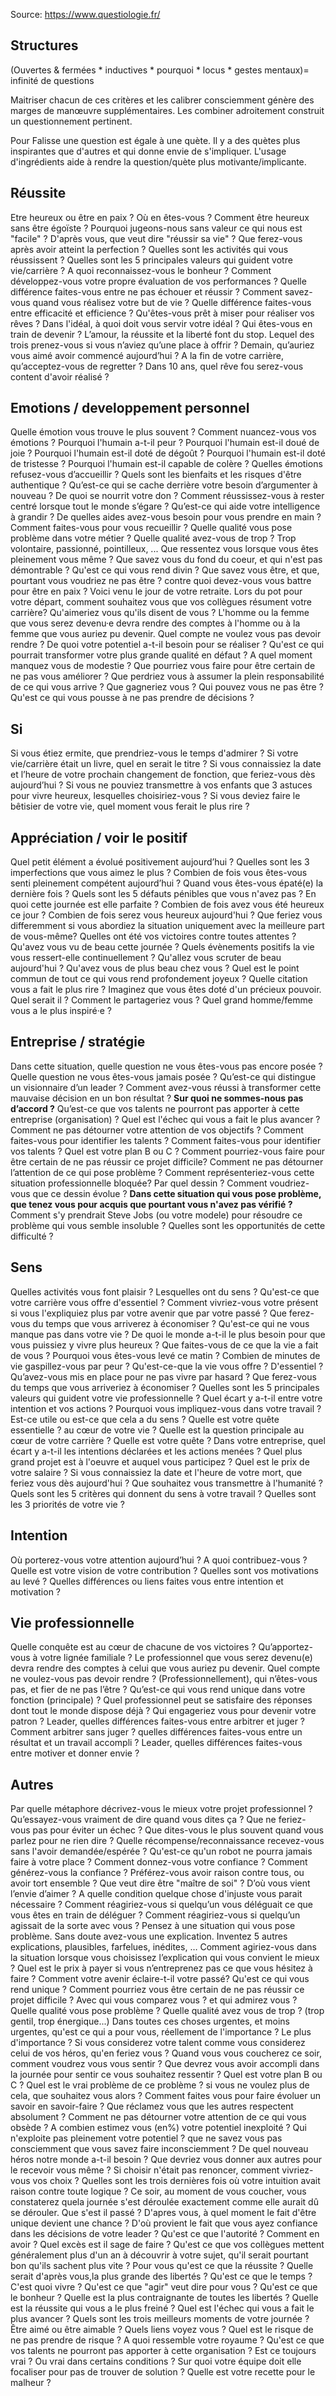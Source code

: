 
Source: https://www.questiologie.fr/

## Structures

(Ouvertes & fermées * inductives * pourquoi * locus * gestes mentaux)= infinité de questions

Maitriser chacun de ces critères et les calibrer consciemment génère des marges de manœuvre supplémentaires. Les combiner adroitement construit un questionnement pertinent.

Pour Falisse une question est égale à une quète. Il y a des quètes plus inspirantes que d'autres et qui donne envie de s'impliquer. L'usage d'ingrédients aide à rendre la question/quète plus motivante/implicante.

## Réussite
Etre heureux ou être en paix ? Où en êtes-vous ?
Comment être heureux sans être égoïste ?
Pourquoi jugeons-nous sans valeur ce qui nous est "facile" ?
D'après vous, que veut dire "réussir sa vie" ?
Que ferez-vous après avoir atteint la perfection ?
Quelles sont les activités qui vous réussissent ?
Quelles sont les 5 principales valeurs qui guident votre vie/carrière ?
A quoi reconnaissez-vous le bonheur ?
Comment développez-vous votre propre évaluation de vos performances ?
Quelle différence faites-vous entre ne pas échouer et réussir ?
Comment savez-vous quand vous réalisez votre but de vie ?
Quelle différence faites-vous entre efficacité et efficience ?
Qu'êtes-vous prêt à miser pour réaliser vos rêves ?
Dans l'idéal, à quoi doit vous servir votre idéal ?
Qui êtes-vous en train de devenir ?
L’amour, la réussite et la liberté font du stop. Lequel des trois prenez-vous si vous n’aviez qu’une place à offrir ?
Demain, qu’auriez vous aimé avoir commencé aujourd’hui ?
A la fin de votre carrière, qu’acceptez-vous de regretter ?
Dans 10 ans, quel rêve fou serez-vous content d'avoir réalisé ?


## Emotions / developpement personnel
Quelle émotion vous trouve le plus souvent ?
Comment nuancez-vous vos émotions ?
Pourquoi l'humain a-t-il peur ?
Pourquoi l'humain est-il doué de joie ?
Pourquoi l'humain est-il doté de dégoût ?
Pourquoi l'humain est-il doté de tristesse ?
Pourquoi l'humain est-il capable de colère ?
Quelles émotions refusez-vous d’accueillir ?
Quels sont les bienfaits et les risques d'être authentique ?
Qu’est-ce qui se cache derrière votre besoin d’argumenter à nouveau ?
De quoi se nourrit votre don ? 
Comment réussissez-vous à rester centré lorsque tout le monde s’égare ?
Qu’est-ce qui aide votre intelligence à grandir ?
De quelles aides avez-vous besoin pour vous prendre en main ?
Comment faites-vous pour vous recueillir ?
Quelle qualité vous pose problème dans votre métier ? Quelle qualité avez-vous de trop ? Trop volontaire, passionné, pointilleux, ...
Que ressentez vous lorsque vous êtes pleinement vous même ?
Que savez vous du fond du coeur, et qui n'est pas démontrable ?
Qu'est ce qui vous rend divin ?
Que savez vous être, et que, pourtant vous voudriez ne pas être ?
contre quoi devez-vous vous battre pour être en paix ?
Voici venu le jour de votre retraite. Lors du pot pour votre départ, comment souhaitez vous que vos collègues résument votre carrière? Qu'aimeriez vous qu'ils disent de vous ?
L'homme ou la femme que vous serez devenu·e devra rendre des comptes à l'homme ou à la femme que vous auriez pu devenir. Quel compte ne voulez vous pas devoir rendre ?
De quoi votre potentiel a-t-il besoin pour se réaliser ?
Qu'est ce qui pourrait transformer votre plus grande qualité en défaut ?
A quel moment manquez vous de modestie ?
Que pourriez vous faire pour être certain de ne pas vous améliorer ?
Que perdriez vous à assumer la plein responsabilité de ce qui vous arrive ? Que gagneriez vous ?
Qui pouvez vous ne pas être ?
Qu'est ce qui vous pousse à ne pas prendre de décisions ?

## Si
Si vous étiez ermite, que prendriez-vous le temps d'admirer ?
Si votre vie/carrière était un livre, quel en serait le titre ?
Si vous connaissiez la date et l’heure de votre prochain changement de fonction, que feriez-vous dès aujourd’hui ?
Si vous ne pouviez transmettre à vos enfants que 3 astuces pour vivre heureux, lesquelles choisiriez-vous ?
Si vous deviez faire le bêtisier de votre vie, quel moment vous ferait le plus rire ?

## Appréciation / voir le positif
Quel petit élément a évolué positivement aujourd’hui ?
Quelles sont les 3 imperfections que vous aimez le plus ?
Combien de fois vous êtes-vous senti pleinement compétent aujourd’hui ?
Quand vous êtes-vous épaté(e) la dernière fois ?
Quels sont les 5 défauts pénibles que vous n'avez pas ?
En quoi cette journée est elle parfaite ?
Combien de fois avez vous été heureux ce jour ?
Combien de fois serez vous heureux aujourd'hui ?
Que feriez vous differemment si vous abordiez la situation uniquement avec la meilleure part de vous-même?
Quelles ont été vos victoires contre toutes attentes ?
Qu'avez vous vu de beau cette journée ?
Quels évènements positifs la vie vous ressert-elle continuellement ?
Qu'allez vous scruter de beau aujourd'hui ?
Qu'avez vous de plus beau chez vous ?
Quel est le point commun de tout ce qui vous rend profondement joyeux ?
Quelle citation vous a fait le plus rire ?
Imaginez que vous êtes doté d'un précieux pouvoir. Quel serait il ? Comment le partageriez vous ?
Quel grand homme/femme vous a le plus inspiré·e ?

## Entreprise / stratégie
Dans cette situation, quelle question ne vous êtes-vous pas encore posée ?
Quelle question ne vous êtes-vous jamais posée ?
Qu’est-ce qui distingue un visionnaire d’un leader ?
Comment avez-vous réussi à transformer cette mauvaise décision en un bon résultat ?
**Sur quoi ne sommes-nous pas d’accord ?**
Qu’est-ce que vos talents ne pourront pas apporter à cette entreprise (organisation) ?
Quel est l'échec qui vous a fait le plus avancer ?
Comment ne pas détourner votre attention de vos objectifs ?
Comment faites-vous pour identifier les talents ?
Comment faites-vous pour identifier vos talents ?
Quel est votre plan B ou C ?
Comment pourriez-vous faire pour être certain de ne pas réussir ce projet difficile?
Comment ne pas détourner l’attention de ce qui pose problème ?
Comment représenteriez-vous cette situation professionnelle bloquée? Par quel dessin ?
Comment voudriez-vous que ce dessin évolue ?
**Dans cette situation qui vous pose problème, que tenez vous pour acquis que pourtant vous n'avez pas vérifié ?**
Comment s'y prendrait Steve Jobs (ou votre modele) pour résoudre ce problème qui vous semble insoluble ?
Quelles sont les opportunités de cette difficulté ?

## Sens
Quelles activités vous font plaisir ? Lesquelles ont du sens ?
Qu'est-ce que votre carrière vous offre d'essentiel ?
Comment vivriez-vous votre présent si vous l'expliquiez plus par votre avenir que par votre passé ?
Que ferez-vous du temps que vous arriverez à économiser ?
Qu'est-ce qui ne vous manque pas dans votre vie ?
De quoi le monde a-t-il le plus besoin pour que vous puissiez y vivre plus heureux ?
Que faites-vous de ce que la vie a fait de vous ?
Pourquoi vous êtes-vous levé ce matin ?
Combien de minutes de vie gaspillez-vous par peur ?
Qu'est-ce-que la vie vous offre ? D'essentiel ?
Qu’avez-vous mis en place pour ne pas vivre par hasard ?
Que ferez-vous du temps que vous arriveriez à économiser ?
Quelles sont les 5 principales valeurs qui guident votre vie professionnelle ?
Quel écart y a-t-il entre votre intention et vos actions ?
Pourquoi vous impliquez-vous dans votre travail ?
Est-ce utile ou est-ce que cela a du sens ?
Quelle est votre quête essentielle ? au cœur de votre vie ?
Quelle est la question principale au cœur de votre carrière ? Quelle est votre quête ?
Dans votre entreprise, quel écart y a-t-il les intentions déclarées et les actions menées ?
Quel plus grand projet est à l'oeuvre et auquel vous participez ?
Quel est le prix de votre salaire ?
Si vous connaissiez la date et l'heure de votre mort, que feriez vous dès aujourd'hui ?
Que souhaitez vous transmettre à l'humanité ?
Quels sont les 5 critères qui donnent du sens à votre travail ?
Quelles sont les 3 priorités de votre vie ?

## Intention
Où porterez-vous votre attention aujourd’hui ?
A quoi contribuez-vous ? Quelle est votre vision de votre contribution ?
Quelles sont vos motivations au levé ?
Quelles différences ou liens faites vous entre intention et motivation ?


## Vie professionnelle
Quelle conquête est au cœur de chacune de vos victoires ?
Qu’apportez-vous à votre lignée familiale ?
Le professionnel que vous serez devenu(e) devra rendre des comptes à celui que vous auriez pu devenir. Quel compte ne voulez-vous pas devoir rendre ?
(Professionnellement), qui n’êtes-vous pas, et fier de ne pas l’être ?
Qu’est-ce qui vous rend unique dans votre fonction (principale) ?
Quel professionnel peut se satisfaire des réponses dont tout le monde dispose déjà ?
Qui engageriez vous pour devenir votre patron ?
Leader, quelles différences faites-vous entre arbitrer et juger ? Comment arbitrer sans juger ?
quelles différences faites-vous entre un résultat et un travail accompli ?
 Leader, quelles différences faites-vous entre motiver et donner envie ?


## Autres
Par quelle métaphore décrivez-vous le mieux votre projet professionnel ?
Qu’essayez-vous vraiment de dire quand vous dites ça ?
Que ne feriez-vous pas pour éviter un échec ?
Que dites-vous le plus souvent quand vous parlez pour ne rien dire ?
Quelle récompense/reconnaissance recevez-vous sans l'avoir demandée/espérée ?
Qu'est-ce qu'un robot ne pourra jamais faire à votre place ?
Comment donnez-vous votre confiance ?
Comment générez-vous la confiance ?
Préférez-vous avoir raison contre tous, ou avoir tort ensemble ?
Que veut dire être "maître de soi" ?
D’où vous vient l’envie d’aimer ?
A quelle condition quelque chose d'injuste vous parait nécessaire ?
Comment réagiriez-vous si quelqu’un vous déléguait ce que vous êtes en train de déléguer ?
Comment réagiriez-vous si quelqu’un agissait de la sorte avec vous ? 
Pensez à une situation qui vous pose problème.  Sans doute avez-vous une explication. Inventez 5 autres explications, plausibles, farfelues, inédites, … Comment agiriez-vous dans la situation lorsque vous choisissez l’explication qui vous convient le mieux ?
Quel est le prix à payer si vous n’entreprenez pas ce que vous hésitez à faire ?
Comment votre avenir éclaire-t-il votre passé?
Qu'est ce qui vous rend unique ?
Comment pourriez vous être certain de ne pas réussir ce projet difficile ?
Avec qui vous comparez vous ? et qui admirez vous ?
Quelle qualité vous pose problème ? Quelle qualité avez vous de trop ? (trop gentil, trop énergique...)
Dans toutes ces choses urgentes, et moins urgentes, qu'est ce qui a pour vous, réellement de l'importance ? Le plus d'importance ? 
Si vous considerez votre talent comme vous considerez celui de vos héros, qu'en feriez vous ?
Quand vous vous coucherez ce soir, comment voudrez vous vous sentir ? Que devrez vous avoir accompli dans la journée pour sentir ce vous souhaitez ressentir ?
Quel est votre plan B ou C ?
Quel est le vrai problème de ce problème ?
si vous ne voulez plus de cela, que souhaitez vous alors ?
Comment faites vous pour faire évoluer un savoir en savoir-faire ?
Que réclamez vous que les autres respectent absolument ?
Comment ne pas détourner votre attention de ce qui vous obsède ?
A combien estimez vous (en%) votre potentiel inexploité ?
Qui n'exploite pas pleinement votre potentiel ?
que ne savez vous pas consciemment que vous savez faire inconsciemment ?
De quel nouveau héros notre monde a-t-il besoin ?
Que devriez vous donner aux autres pour le recevoir vous même ?
Si choisir n'était pas renoncer, comment vivriez-vous vos choix ?
Quelles sont les trois dernières fois où votre intuition avait raison contre toute logique ?
Ce soir, au moment de vous coucher, vous constaterez quela journée s'est déroulée exactement comme elle aurait dû se dérouler. Que s'est il passé ?
D'apres vous, à quel moment le fait d'être unique devient une chance ?
D'où provient le fait que vous  ayez confiance dans les décisions de votre leader ?
Qu'est ce que l'autorité ? Comment en avoir ?
Quel excès est il sage de faire ?
Qu'est ce que vos collègues mettent généralement plus d'un an à découvrir à votre sujet, qu'il serait pourtant bon qu'ils sachent plus vite ?
Pour vous qu'est ce que la réussite ?
Quelle serait d'après vous,la plus grande des libertés ?
Qu'est ce que le temps ?
C'est quoi vivre ?
Qu'est ce que "agir" veut dire pour vous ?
Qu'est ce que le bonheur ?
Quelle est la plus contraignante de toutes les libertés ?
Quelle est la réussite qui vous a le plus freiné ?
Quel est l'échec qui vous a fait le plus avancer ?
Quels sont les trois meilleurs moments de votre journée ?
Être aimé ou être aimable ? Quels liens voyez vous ?
Quel est le risque de ne pas prendre de risque ?
A quoi ressemble votre royaume ?
Qu'est ce que vos talents ne pourront pas apporter à cette organisation ?
Est ce toujours vrai ? Ou vrai dans certains conditions ?
Sur quoi votre équipe doit elle focaliser pour pas de trouver de solution ?
Quelle est votre recette pour le malheur ?
